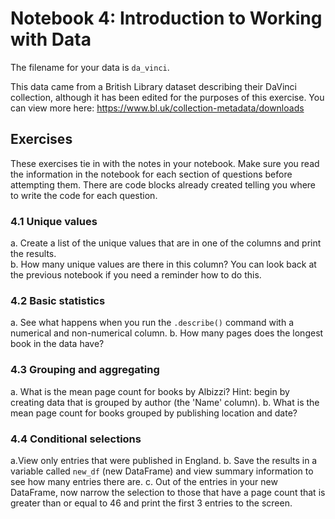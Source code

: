 # Notebook 4: Introduction to Working with Data

The filename for your data is ```da_vinci```.

This data came from a British Library dataset describing their DaVinci collection, although it has been edited for the purposes of this exercise. You can view more here: https://www.bl.uk/collection-metadata/downloads

## Exercises
These exercises tie in with the notes in your notebook. Make sure you read the information in the notebook for each section of questions before attempting them. There are code blocks already created telling you where to write the code for each question.

### 4.1 Unique values
a. Create a list of the unique values that are in one of the columns and print the results.  
b. How many unique values are there in this column? You can look back at the previous notebook if you need a reminder how to do this.  

### 4.2 Basic statistics
a. See what happens when you run the ```.describe()``` command with a numerical and non-numerical column.
b. How many pages does the longest book in the data have?


### 4.3 Grouping and aggregating
a. What is the mean page count for books by Albizzi? Hint: begin by creating data that is grouped by author (the 'Name' column). 
b. What is the mean page count for books grouped by publishing location and date?   

### 4.4 Conditional selections
a.View only entries that were published in England.
b. Save the results in a variable called `new_df` (new DataFrame) and view summary information to see how many entries there are.
c. Out of the entries in your new DataFrame, now narrow the selection to those that have a page count that is greater than or equal to 46 and print the first 3 entries to the screen. 
